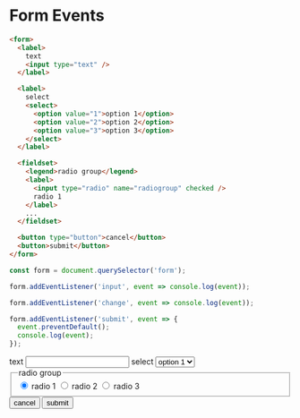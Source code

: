 <link rel="stylesheet" href="./assets/index.css" />
<script type="module" src="./assets/index.js"></script>

# Form Events

```html
<form>
  <label>
    text
    <input type="text" />
  </label>

  <label>
    select
    <select>
      <option value="1">option 1</option>
      <option value="2">option 2</option>
      <option value="3">option 3</option>
    </select>
  </label>

  <fieldset>
    <legend>radio group</legend>
    <label>
      <input type="radio" name="radiogroup" checked />
      radio 1
    </label>
    ...
  </fieldset>

  <button type="button">cancel</button>
  <button>submit</button>
</form>
```

```javascript
const form = document.querySelector('form');

form.addEventListener('input', event => console.log(event));

form.addEventListener('change', event => console.log(event));

form.addEventListener('submit', event => {
  event.preventDefault();
  console.log(event);
});
```

<ui-demo>
  <form>
    <label>
      text
      <input type="text" />
    </label>
    <label>
      select
      <select>
        <option value="1">option 1</option>
        <option value="2">option 2</option>
        <option value="3">option 3</option>
      </select>
    </label>
    <fieldset>
      <legend>radio group</legend>
      <label>
        <input type="radio" name="radiogroup" checked />
        radio 1
      </label>
      <label>
        <input type="radio" name="radiogroup" />
        radio 2
      </label>
      <label>
        <input type="radio" name="radiogroup" />
        radio 3
      </label>
    </fieldset>
    <div>
      <button type="button">cancel</button>
      <button type="submit">submit</button>
    </div>
  </form>
</ui-demo>

<ui-console></ui-console>

<script type="module">
  const form = document.querySelector('form');

  form.addEventListener('input', e => console.log(e));

  form.addEventListener('change', e => console.log(e));
  
  form.addEventListener('submit', (e) => {
    e.preventDefault();
    console.log(e);
  });
</script>